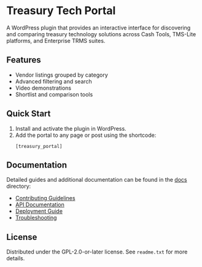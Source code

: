 # Treasury Tech Portal

A WordPress plugin that provides an interactive interface for discovering and comparing treasury technology solutions across Cash Tools, TMS-Lite platforms, and Enterprise TRMS suites.

## Features
- Vendor listings grouped by category
- Advanced filtering and search
- Video demonstrations
- Shortlist and comparison tools

## Quick Start
1. Install and activate the plugin in WordPress.
2. Add the portal to any page or post using the shortcode:
   ```
   [treasury_portal]
   ```

## Documentation
Detailed guides and additional documentation can be found in the [docs](docs/) directory:
- [Contributing Guidelines](docs/CONTRIBUTING.md)
- [API Documentation](docs/API.md)
- [Deployment Guide](docs/WORDPRESS-COM-DEPLOYMENT.md)
- [Troubleshooting](docs/TROUBLESHOOTING.md)

## License
Distributed under the GPL-2.0-or-later license. See `readme.txt` for more details.
